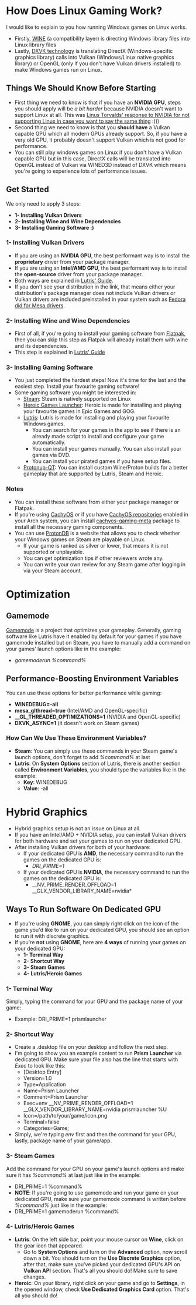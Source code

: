 # How Does Linux Gaming Work?
I would like to explain to you how running Windows games on Linux works.
- Firstly, [WINE](https://www.winehq.org/) (a compatibility layer) is directing Windows library files into Linux library files
- Lastly, [DXVK technology](https://github.com/doitsujin/dxvk) is translating DirectX (Windows-specific graphics library) calls into Vulkan (Windows/Linux native graphics library) or OpenGL (only if you don't have Vulkan drivers installed) to make Windows games run on Linux.
## Things We Should Know Before Starting
- First thing we need to know is that if you have an **NVIDIA GPU**, steps you should apply will be *a bit harder* because NVIDIA doesn't want to support Linux at all. This was [Linus Torvalds' response to NVIDIA for not supporting Linux in case you want to say the same thing](https://www.youtube.com/watch?v=_36yNWw_07g) :)))
- Second thing we need to know is that you **should have** a Vulkan capable GPU which all modern GPUs already support. So, if you have a very old GPU, it probably doesn't support Vulkan which is not good for performance.
- You can still play windows games on Linux if you don't have a Vulkan capable GPU but in this case, DirectX calls will be translated into OpenGL instead of Vulkan via WINED3D instead of DXVK which means you're going to experience lots of performance issues.
## Get Started
We only need to apply 3 steps:
- **1- Installing Vulkan Drivers**
- **2- Installing Wine and Wine Dependencies**
- **3- Installing Gaming Software :)**
### 1- Installing Vulkan Drivers
- If you are using an **NVIDIA GPU**, the best performant way is to install the **proprietary** driver from your package manager.
- If you are using an **Intel/AMD GPU**, the best performant way is to install the **open-source** driver from your package manager.
- Both ways are explained in [Lutris' Guide](https://github.com/lutris/docs/blob/master/InstallingDrivers.md).
- If you don't see your distribution in the link, that means either your distribution's package manager does not include Vulkan drivers or Vulkan drivers are included preinstalled in your system such as [Fedora did for Mesa drivers](https://packages.fedoraproject.org/pkgs/mesa/mesa-vulkan-drivers/).

### 2- Installing Wine and Wine Dependencies
- First of all, if you're going to install your gaming software from [Flatpak](https://www.flatpak.org/), then you can skip this step as Flatpak will already install them with wine and its dependencies.
- This step is explained in [Lutris' Guide](https://github.com/lutris/docs/blob/master/WineDependencies.md)

### 3- Installing Gaming Software
- You just completed the hardest steps! Now it's time for the last and the easiest step. Install your favourite gaming software!
- Some gaming software you might be interested in:
	- [Steam](https://store.steampowered.com/): Steam is natively supported on Linux
	- [Heroic Games Launcher](https://heroicgameslauncher.com/): Heroic is made for installing and playing your favourite games in Epic Games and GOG.
	- [Lutris](https://lutris.net/): Lutris is made for installing and playing your favourite Windows games.
		- You can search for your games in the app to see if there is an already made script to install and configure your game automatically.
		- You can install your games manually. You can also install your games via DVD.
		- You can install your pirated games if you have setup files.
	- [Protonup-QT](https://davidotek.github.io/protonup-qt/): You can install custom Wine/Proton builds for a better gameplay that are supported by Lutris, Steam and Heroic.
### Notes
- You can install these software from either your package manager or Flatpak.
- If you're using [CachyOS](https://cachyos.org/) or if you have [CachyOS repositories](https://github.com/CachyOS/linux-cachyos#cachyos-repositories) enabled in your Arch system, you can install [cachyos-gaming-meta](https://github.com/CachyOS/CachyOS-PKGBUILDS/blob/master/cachyos-gaming-meta/PKGBUILD) package to install all the necessary gaming components.
- You can use [ProtonDB](https://www.protondb.com/) is a website that allows you to check whether your Windows games on Steam are playable on Linux.
	- If your game is ranked as silver or lower, that means it is not supported or unplayable.
	- You can get optimization tips if other reviewers wrote any.
	- You can write your own review for any Steam game after logging in via your Steam account.
# Optimization
## Gamemode
[Gamemode](https://github.com/FeralInteractive/gamemode) is a project that optimizes your gameplay. Generally, gaming software like Lutris have it enabled by default for your games if you have gamemode installed but on Steam, you have to manually add a command on your games' launch options like in the example:
- *gamemoderun %command%*
## Performance-Boosting Environment Variables
You can use these options for better performance while gaming:
- **WINEDEBUG=-all**
- **mesa_glthread=true** (Intel/AMD and OpenGL-specific)
- **__GL_THREADED_OPTIMIZATIONS=1** (NVIDIA and OpenGL-specific)
- **DXVK_ASYNC=1** (it doesn't work on Steam games)
### How Can We Use These Environment Variables?
- **Steam**: You can simply use these commands in your Steam game's launch options, don't forget to add *%command%* at last
- **Lutris**: On **System Options** section of Lutris, there is another section called **Environment Variables**, you should type the variables like in the example:
	- **Key**: WINEDEBUG
 	- **Value**: -all 
# Hybrid Graphics
- Hybrid graphics setup is not an issue on Linux at all.
- If you have an Intel/AMD + NVIDIA setup, you can install Vulkan drivers for both hardware and set your games to run on your dedicated GPU.
- After installing Vulkan drivers for both of your hardware:
	- If your dedicated GPU is **AMD**, the necessary command to run the games on the dedicated GPU is:
		- *DRI_PRIME=1*
 	- If your dedicated GPU is **NVIDIA**, the necessary command to run the games on the dedicated GPU is:
  		- __NV_PRIME_RENDER_OFFLOAD=1 __GLX_VENDOR_LIBRARY_NAME=nvidia*
## Ways To Run Software On Dedicated GPU
- If you're using **GNOME**, you can simply right click on the icon of the game you'd like to run on your dedicated GPU, you should see an option to run it with discrete graphics.
- If you're **not** using **GNOME**, here are **4 ways** of running your games on your dedicated GPU:
	- **1- Terminal Way**
 	- **2- Shortcut Way**
 	- **3- Steam Games**
  	- **4- Lutris/Heroic Games**
### 1- Terminal Way
Simply, typing the command for your GPU and the package name of your game:
- Example: DRI_PRIME=1 prismlauncher
### 2- Shortcut Way
- Create a .desktop file on your desktop and follow the next step.
- I'm going to show you an example content to run **Prism Launcher** via dedicated GPU. Make sure your file also has the line that starts with *Exec* to look like this:
	- [Desktop Entry]
	- Version=1.0
	- Type=Application
	- Name=Prism Launcher
	- Comment=Prism Launcher
	- Exec=env __NV_PRIME_RENDER_OFFLOAD=1 __GLX_VENDOR_LIBRARY_NAME=nvidia prismlauncher %U
	- Icon=/path/to/your/game/icon.png
	- Terminal=false
	- Categories=Game;
- Simply, we're typing *env* first and then the command for your GPU, lastly, package name of your game/app.
### 3- Steam Games
Add the command for your GPU on your game's launch options and make sure it has *%command%* at last just like in the example:
- DRI_PRIME=1 %command%
- **NOTE**: If you're going to use gamemode and run your game on your dedicated GPU, make sure your gamemode command is written before *%command%* just like in the example:
- DRI_PRIME=1 gamemoderun %command%
### 4- Lutris/Heroic Games
- **Lutris**: On the left side bar, point your mouse cursor on **Wine**, click on the gear icon that appeared.
	- Go to **System Options** and turn on the **Advanced** option, now scroll down a bit. You should turn on the **Use Discrete Graphics** option, after that, make sure you've picked your dedicated GPU's API on **Vulkan API** section. That's all you should do! Make sure to save changes.
 - **Heroic**: On your library, right click on your game and go to **Settings**, in the opened window, check **Use Dedicated Graphics Card** option. That's all you should do!
